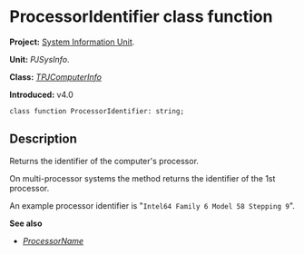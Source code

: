 # ProcessorIdentifier class function #

**Project:** [System Information Unit](SystemInformationUnit.md).

**Unit:** _PJSysInfo_.

**Class:** _[TPJComputerInfo](TPJComputerInfo.md)_

**Introduced:** v4.0

```
class function ProcessorIdentifier: string;
```

## Description ##

Returns the identifier of the computer's processor.

On multi-processor systems the method returns the identifier of the 1st processor.

An example processor identifier is "`Intel64 Family 6 Model 58 Stepping 9`".

**See also**

  * _[ProcessorName](TPJComputerInfoProcessorName.md)_